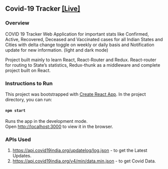 ## Covid-19 Tracker [[Live]](https://brave-mcnulty-9912d2.netlify.app/)

### Overview
COVID 19 Tracker Web Application for important stats like Confirmed, Active, Recovered, Deceased and Vaccinated cases for all Indian States and Cities with delta change toggle on weekly or daily basis and Notification update for new information. (light and dark mode) 

Project built mainly to learn React, React-Router and Redux. React-router for routing to State’s statistics, Redux-thunk as a middleware and complete project built on React.


### Instructions to Run
This project was bootstrapped with [Create React App](https://github.com/facebook/create-react-app).
In the project directory, you can run:
#### `npm start`

Runs the app in the development mode.\
Open [http://localhost:3000](http://localhost:3000) to view it in the browser.

### APIs Used
1. https://api.covid19india.org/updatelog/log.json - to get the Latest Updates.
2. https://api.covid19india.org/v4/min/data.min.json - to get Covid Data.
